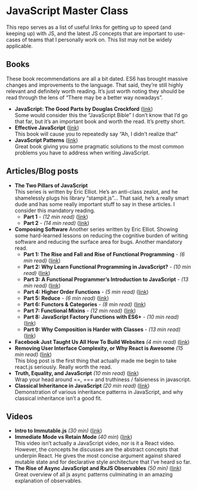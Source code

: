 JavaScript Master Class
=======================

This repo serves as a list of useful links for getting up to speed (and keeping up) with JS, and the latest JS concepts that are important to use-cases of teams that I personally work on. This list may not be widely applicable.


Books
-----

These book recommendations are all a bit dated. ES6 has brought massive changes and improvements to the language. That said, they’re still highly relevant and definitely worth reading. It’s just worth noting they should be read through the lens of “There may be a better way nowadays”.


- **JavaScript: The Good Parts by Douglas Crockford** ([link][books-1])  
  Some would consider this the “JavaScript Bible” I don’t know that I’d go that far, but it’s an important book and worth the read. It’s pretty short.
- **Effective JavaScript** ([link][books-2])  
  This book will cause you to repeatedly say “Ah, I didn’t realize that”
- **JavaScript Patterns** ([link][books-3])  
  Great book giving you some pragmatic solutions to the most common problems you have to address when writing JavaScript.

[books-1]: http://a.co/67FS4zf
[books-2]: http://a.co/j5yxiZ6
[books-3]: http://a.co/2BKi81p


Articles/Blog posts
-------------------



- **The Two Pillars of JavaScript**  
  This series is written by Eric Elliot. He’s an anti-class zealot, and he shamelessly plugs his library “stampit.js”… That said, he’s a really smart dude and has some really important stuff to say in these articles. I consider this mandatory reading.
    - **Part 1** - *(12 min read)* ([link][reading-1])
    - **Part 2** - *(14 min read)* ([link][reading-2])
- **Composing Software**
  Another series written by Eric Elliot. Showing some hard-learned lessons on reducing the cognitive burden of writing software and reducing the surface area for bugs. Another mandatory read.
    - **Part 1: The Rise and Fall and Rise of Functional Programming** - *(6 min read)* ([link][reading-7])
    - **Part 2: Why Learn Functional Programming in JavaScript?** - *(10 min read)* ([link][reading-8])
    - **Part 3: A Functional Programmer’s Introduction to JavaScript** - *(13 min read)* ([link][reading-9])
    - **Part 4: Higher Order Functions** - *(5 min read)* ([link][reading-10])
    - **Part 5: Reduce** - *(6 min read)* ([link][reading-11])
    - **Part 6: Functors & Categories** - *(8 min read)* ([link][reading-12])
    - **Part 7: Functional Mixins** - *(12 min read)* ([link][reading-13])
    - **Part 8: JavaScript Factory Functions with ES6+** - *(10 min read)* ([link][reading-14])
    - **Part 9: Why Composition is Harder with Classes** - *(13 min read)* ([link][reading-15])
- **Facebook Just Taught Us All How To Build Websites** *(4 min read)* ([link][reading-3])
- **Removing User Interface Complexity, or Why React is Awesome** *(15 min read)* ([link][reading-4])  
  This blog post is the first thing that actually made me begin to take react.js seriously. Really worth the read.
- **Truth, Equality, and JavaScript** *(10 min read)* ([link][reading-5])  
  Wrap your head around ==, === and truthiness / falsieness in javascript.
- **Classical Inheritance in JavaScript** *(20 min read)* ([link][reading-6])  
  Demonstration of various inheritance patterns in JavaScript, and why classical inheritance isn’t a good fit.

[reading-1]: https://medium.com/javascript-scene/the-two-pillars-of-javascript-ee6f3281e7f3
[reading-2]: https://medium.com/javascript-scene/the-two-pillars-of-javascript-pt-2-functional-programming-a63aa53a41a4
[reading-3]: https://blog.gyrosco.pe/facebook-just-taught-us-all-how-to-build-websites-51f1e7e996f2
[reading-4]: http://jlongster.com/Removing-User-Interface-Complexity,-or-Why-React-is-Awesome
[reading-5]: https://javascriptweblog.wordpress.com/2011/02/07/truth-equality-and-javascript/
[reading-6]: http://www.crockford.com/javascript/inheritance.html
[reading-7]: https://medium.com/javascript-scene/the-rise-and-fall-and-rise-of-functional-programming-composable-software-c2d91b424c8c
[reading-8]: https://medium.com/javascript-scene/why-learn-functional-programming-in-javascript-composing-software-ea13afc7a257
[reading-10]: https://medium.com/javascript-scene/a-functional-programmers-introduction-to-javascript-composing-software-d670d14ede30
[reading-9]: https://medium.com/javascript-scene/higher-order-functions-composing-software-5365cf2cbe99
[reading-11]: https://medium.com/javascript-scene/reduce-composing-software-fe22f0c39a1d
[reading-12]: https://medium.com/javascript-scene/functors-categories-61e031bac53f
[reading-13]: https://medium.com/javascript-scene/functional-mixins-composing-software-ffb66d5e731c
[reading-14]: https://medium.com/javascript-scene/javascript-factory-functions-with-es6-4d224591a8b1
[reading-15]: https://medium.com/javascript-scene/why-composition-is-harder-with-classes-c3e627dcd0aa


Videos
------


- **Intro to Immutable.js** *(30 min)* ([link][video-1])
- **Immediate Mode vs Retain Mode** *(40 min*) ([link][video-2])  
  This video isn’t actually a JavaScript video, nor is it a React video. However, the concepts he discusses are the abstract concepts that underpin React. He gives the most concise argument against shared mutable state and for declarative style architecture that I’ve heard so far.
- **The Rise of Async JavaScript and RxJS Observables** *(50 min)* ([link][video-3])  
  Great overview of all js async patterns culminating in an amazing explanation of observables.

[video-1]: https://youtu.be/I7IdS-PbEgI
[video-2]: https://youtu.be/Z1qyvQsjK5Y
[video-3]: https://youtu.be/tm9BBx99vvM
